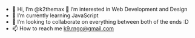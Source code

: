 - 👋 Hi, I’m @k2themax
👀 I’m interested in Web Development and Design
- 🌱 I’m currently learning JavaScript
- 💞️ I’m looking to collaborate on everything between both of the ends :D
- 📫 How to reach me k9.rngo@gmail.com

<!---
k2themax/k2themax is a ✨ special ✨ repository because its `README.md` (this file) appears on your GitHub profile.
You can click the Preview link to take a look at your changes.
--->

